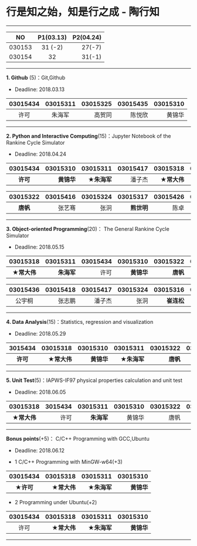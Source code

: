 # 行是知之始，知是行之成 - 陶行知

---
|  NO    | P1(03.13) | P2(04.24) | 
|:------:|:---------:|----------:|
| 030153 |  31 (-2)  |  27(-7)  |
| 030154 |  32       |  31(-1)   |
---

**1. Github** (5)：Git,Github

* Deadline: 2018.03.13

|03015434 |03015311 | 03015325 | 03015435 |03015310  |
|:-------:|:-------:|---------:|---------:|---------:|
| 许可    |  朱海军  |  高贺同  |  陈悦欣   | 黄锦华   |
---

**2. Python and Interactive Computing**(15)：Jupyter Notebook of the Rankine Cycle Simulator 

* Deadline: 2018.04.24


|03015434 |03015310    | 03015311   | 03015417 | 03015318   | 03015435 | 03015414  | 03015325  |03015329|
|:-------:|-----------:|-----------:|---------:|-----------:|---------:|----------:|----------:|------:|
| **许可**    | **黄锦华**  | **★朱海军** |  潘子杰   | **★常大伟** | 陈悦欣  | 王瑄     | 高贺同     | 蒋铮   | 

| 03015322 |03015416 | 03015324 |03015317   | 03015426 | 03015309 |03015407 | 03015304 |
|:---------:|-------:|---------:|---------:|--------:|---------:|----------:|----------:|
| **唐帆** |  张艺骞  | 张泂     | **熊世明** |  陈卓  | 胡胤博    | 马皋      | **王凤霞**  |
---

**3. Object-oriented Programming**(20)： The General Rankine Cycle Simulator

* Deadline: 2018.05.15

| 03015318 | 03015311  | 03015434 |03015310   | 03015322 | 03015435 |03015317 |03015309 | 03015407 | 
|:--------:|-----------:|---------:|----------:|---------:|---------:|--------:|----------:|---------:|
| **★常大伟** | **朱海军** | 许可   | **黄锦华** | **唐帆** | **陈悦欣**   | **熊世明** |　**胡胤博** | 马皋  |


| 03015436 | 03015418 | 03015417 | 03015324 | 03015316  | 03015408 | 03015414 | 3015329  | 03015325  |
|:--------:|---------:|---------:|---------:|----------:|---------:|---------:|---------:|---------:|
|  公宇桐   |  张志鹏   | 潘子杰    |  张泂     | **崔连松** | 黄汉旺    | 王瑄     | **蒋铮** | 高贺同     | 
---

**4. Data Analysis**(15)：Statistics, regression and visualization

* Deadline: 2018.05.29


|3015434   | 03015318 | 03015310  |  03015311   | 03015322  | 03015435 | 03015309 | 03015417 |
|:--------:| --------:|-----------:|------------:|---------:|----------:|----------:|--------:|
| **许可** | **★常大伟** | **黄锦华** | **★朱海军** | **唐帆**  | **★陈悦欣**   | **胡胤博** | 潘子杰    |
---

**5. Unit Test**(5)：IAPWS-IF97 physical properties calculation and unit test  

* Deadline: 2018.06.05

| 03015318    | 3015434  | 03015311   | 03015310 | 03015322 | 03015435 |
|:-----------:|---------:|-----------:|---------:|---------:|-----------:|
| **★常大伟**  |  许可     |  **朱海军** | 黄锦华    | 唐帆      | **陈悦欣**  |
---

**Bonus points**(+5)： C/C++ Programming with GCC,Ubuntu  

* Deadline: 2018.06.12

* 1 C/C++ Programming with MinGW-w64(+3) 

| 03015434  | 03015318    | 03015311   |03015310 |
|:--------:| ------------:|----------:|---------:|
| **★许可**  | **★常大伟**  |**★朱海军** | **黄锦华** |

* 2 Programming under Ubuntu(+2)   

| 03015434 |  03015318  | 03015311 | 03015310 |
|:--------:|----------:|---------:|---------:|
|  许可     | **★常大伟**  |**★朱海军** | **黄锦华** |

---